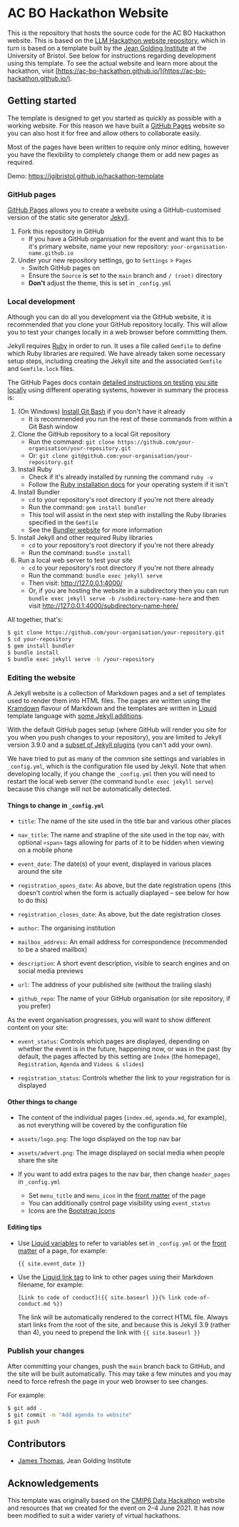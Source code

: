 # AC BO Hackathon Website

This is the repository that hosts the source code for the AC BO Hackathon website. This is based on the [LLM Hackathon website repository](https://github.com/materials-data-facility/llm-hackathon), which in turn is based on a template built by the [Jean Golding Institute](https://www.bristol.ac.uk/golding/) at the University of Bristol. See below for instructions regarding development using this template. To see the actual website and learn more about the hackathon, visit [https://ac-bo-hackathon.github.io/](https://ac-bo-hackathon.github.io/).

## Getting started

The template is designed to get you started as quickly as possible with a working website. For this reason we have built a [GitHub Pages](https://pages.github.com/) website so you can also host it for free and allow others to collaborate easily.

Most of the pages have been written to require only minor editing, however you have the flexibility to completely change them or add new pages as required.

Demo: <https://jgibristol.github.io/hackathon-template>

### GitHub pages

[GitHub Pages](https://docs.github.com/en/pages) allows you to create a website using a GitHub-customised version of the static site generator [Jekyll](https://jekyllrb.com/).

1. Fork this repository in GitHub
   * If you have a GitHub organisation for the event and want this to be it's primary website, name your new repository: `your-organisation-name.github.io`
2. Under your new repository settings, go to `Settings` > `Pages`
   * Switch GitHub pages on
   * Ensure the `Source` is set to the `main` branch and `/ (root)` directory
   * **Don't** adjust the theme, this is set in `_config.yml`

### Local development

Although you can do all you development via the GitHub website, it is recommended that you clone your GitHub repository locally. This will allow you to test your changes locally in a web browser before committing them.

Jekyll requires [Ruby](https://www.ruby-lang.org) in order to run. It uses a file called `Gemfile` to define which Ruby libraries are required. We have already taken some necessary setup steps, including creating the Jekyll site and the associated `Gemfile` and `Gemfile.lock` files.

The GitHub Pages docs contain [detailed instructions on testing you site locally](https://docs.github.com/en/pages/setting-up-a-github-pages-site-with-jekyll/testing-your-github-pages-site-locally-with-jekyll) using different operating systems, however in summary the process is:

1. (On Windows) [Install Git Bash](https://gitforwindows.org/) if you don't have it already
   * It is recommended you run the rest of these commands from within a Git Bash window
2. Clone the GitHub repository to a local Git repository
   * Run the command: `git clone https://github.com/your-organisation/your-repository.git`
   * Or: `git clone git@github.com:your-organisation/your-repository.git`
3. Install Ruby
   * Check if it's already installed by running the command `ruby -v`
   * Follow the [Ruby installation docs](https://www.ruby-lang.org/en/documentation/installation/) for your operating system if it isn't
4. Install Bundler
   * `cd` to your repository's root directory if you're not there already
   * Run the command: `gem install bundler`
   * This tool will assist in the next step with installing the Ruby libraries specified in the `Gemfile`
   * See the [Bundler website](https://bundler.io/) for more information
5. Install Jekyll and other required Ruby libraries
   * `cd` to your repository's root directory if you're not there already
   * Run the command: `bundle install`
6. Run a local web server to test your site
   * `cd` to your repository's root directory if you're not there already
   * Run the command: `bundle exec jekyll serve`
   * Then visit: <http://127.0.0.1:4000/>
   * Or, if you are hosting the website in a subdirectory then you can run `bundle exec jekyll serve -b /subdirectory-name-here` and then visit <http://127.0.0.1:4000/subdirectory-name-here/>

All together, that's:

```bash
$ git clone https://github.com/your-organisation/your-repository.git
$ cd your-repository
$ gem install bundler
$ bundle install
$ bundle exec jekyll serve -b /your-repository
```

### Editing the website

A Jekyll website is a collection of Markdown pages and a set of templates used to render them into HTML files. The pages are written using the [Kramdown](https://kramdown.gettalong.org/quickref.html) flavour of Markdown and the templates are written in [Liquid](https://shopify.github.io/liquid/) template language with [some Jekyll additions](https://jekyllrb.com/docs/liquid/).

With the default GitHub pages setup (where GitHub will render you site for you when you push changes to your repository), you are limited to Jekyll version 3.9.0 and a [subset of Jekyll plugins](https://pages.github.com/versions/) (you can't add your own).

We have tried to put as many of the common site settings and variables in `_config.yml`, which is the configuration file used by Jekyll. Note that when developing locally, if you change the `_config.yml` then you will need to restart the local web server (the command `bundle exec jekyll serve`) because this change will not be automatically detected.

#### Things to change in `_config.yml`

* `title`: The name of the site used in the title bar and various other places

* `nav_title`: The name and strapline of the site used in the top nav, with optional `<span>` tags allowing for parts of it to be hidden when viewing on a mobile phone

* `event_date`: The date(s) of your event, displayed in various places around the site

* `registration_opens_date`: As above, but the date registration opens (this doesn't control when the form is actually diaplayed – see below for how to do this)

* `registration_closes_date`: As above, but the date registration closes

* `author`: The organising institution

* `mailbox_address`: An email address for correspondence (recommended to be a shared mailbox)

* `description`: A short event description, visible to search engines and on social media previews

* `url`: The address of your published site (without the trailing slash)

* `github_repo`: The name of your GitHub organisation (or site repository, if you prefer)

As the event organisation progresses, you will want to show different content on your site:

* `event_status`: Controls which pages are displayed, depending on whether the event is in the future, happening now, or was in the past (by default, the pages affected by this setting are `Index` (the homepage), `Registration`, `Agenda` and `Videos & slides`)

* `registration_status`: Controls whether the link to your registration for is displayed

#### Other things to change

* The content of the individual pages (`index.md`, `agenda.md`, for example), as not everything will be covered by the configuration file

* `assets/logo.png`: The logo displayed on the top nav bar

* `assets/advert.png`: The image displayed on social media when people share the site

* If you want to add extra pages to the nav bar, then change `header_pages` in `_config.yml`
  * Set `menu_title` and `menu_icon` in the [front matter](https://jekyllrb.com/docs/front-matter/) of the page
  * You can additionally control page visibility using `event_status`
  * Icons are the [Bootstrap Icons](https://icons.getbootstrap.com/)

#### Editing tips

* Use [Liquid variables](https://jekyllrb.com/docs/variables/) to refer to variables set in `_config.yml` or the [front matter](https://jekyllrb.com/docs/front-matter/) of a page, for example:

      {{ site.event_date }}

* Use the [Liquid link tag](https://jekyllrb.com/docs/liquid/tags/#links) to link to other pages using their Markdown filename, for example:

      [Link to code of conduct]({{ site.baseurl }}{% link code-of-conduct.md %})

  The link will be automatically rendered to the correct HTML file. Always start links from the root of the site, and because this is Jekyll 3.9 (rather than 4), you need to prepend the link with `{{ site.baseurl }}`

### Publish your changes

After committing your changes, push the `main` branch back to GitHub, and the site will be built automatically. This may take a few minutes and you may need to force refresh the page in your web browser to see changes.

For example:

```bash
$ git add .
$ git commit -m "Add agenda to website"
$ git push
```

## Contributors

* [James Thomas](https://github.com/jatonline), Jean Golding Institute

## Acknowledgements

This template was originally based on the [CMIP6 Data Hackathon](https://cmip6moap.github.io/) website and resources that we created for the event on 2–4 June 2021. It has now been modified to suit a wider variety of virtual hackathons.
